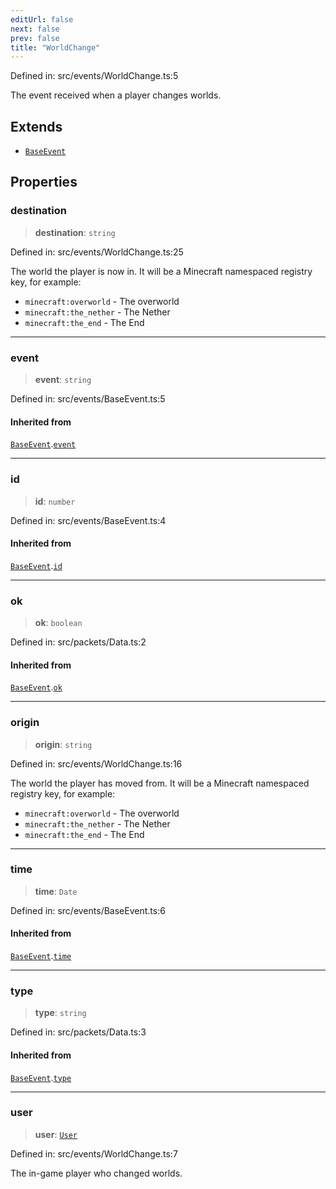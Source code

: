 ```yaml
---
editUrl: false
next: false
prev: false
title: "WorldChange"
---
```


Defined in: src/events/WorldChange.ts:5

The event received when a player changes worlds.

## Extends

- [`BaseEvent`](/ReconnectedChat/interfaces/baseevent/)

## Properties

### destination

> **destination**: `string`

Defined in: src/events/WorldChange.ts:25

The world the player is now in. It will be a Minecraft namespaced registry key, for example:

- `minecraft:overworld` - The overworld
- `minecraft:the_nether` - The Nether
- `minecraft:the_end` - The End

***

### event

> **event**: `string`

Defined in: src/events/BaseEvent.ts:5

#### Inherited from

[`BaseEvent`](/ReconnectedChat/interfaces/baseevent/).[`event`](/ReconnectedChat/interfaces/baseevent/#event)

***

### id

> **id**: `number`

Defined in: src/events/BaseEvent.ts:4

#### Inherited from

[`BaseEvent`](/ReconnectedChat/interfaces/baseevent/).[`id`](/ReconnectedChat/interfaces/baseevent/#id)

***

### ok

> **ok**: `boolean`

Defined in: src/packets/Data.ts:2

#### Inherited from

[`BaseEvent`](/ReconnectedChat/interfaces/baseevent/).[`ok`](/ReconnectedChat/interfaces/baseevent/#ok)

***

### origin

> **origin**: `string`

Defined in: src/events/WorldChange.ts:16

The world the player has moved from. It will be a Minecraft namespaced registry key, for example:

- `minecraft:overworld` - The overworld
- `minecraft:the_nether` - The Nether
- `minecraft:the_end` - The End

***

### time

> **time**: `Date`

Defined in: src/events/BaseEvent.ts:6

#### Inherited from

[`BaseEvent`](/ReconnectedChat/interfaces/baseevent/).[`time`](/ReconnectedChat/interfaces/baseevent/#time)

***

### type

> **type**: `string`

Defined in: src/packets/Data.ts:3

#### Inherited from

[`BaseEvent`](/ReconnectedChat/interfaces/baseevent/).[`type`](/ReconnectedChat/interfaces/baseevent/#type)

***

### user

> **user**: [`User`](/ReconnectedChat/interfaces/user/)

Defined in: src/events/WorldChange.ts:7

The in-game player who changed worlds.
